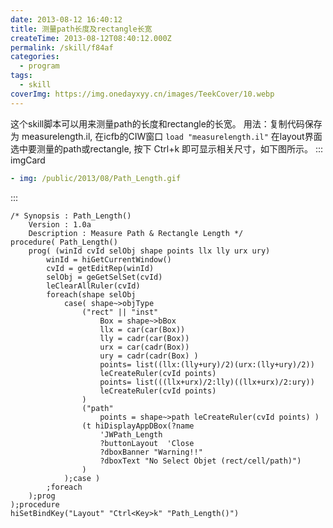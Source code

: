 ```yaml
---
date: 2013-08-12 16:40:12
title: 测量path长度及rectangle长宽
createTime: 2013-08-12T08:40:12.000Z
permalink: /skill/f84af
categories:
  - program
tags:
  - skill
coverImg: https://img.onedayxyy.cn/images/TeekCover/10.webp
---
```


这个skill脚本可以用来测量path的长度和rectangle的长宽。
用法：复制代码保存为 measurelength.il, 在icfb的CIW窗口 
`load "measurelength.il"` 
在layout界面选中要测量的path或rectangle, 按下 Ctrl+k 即可显示相关尺寸，如下图所示。 
::: imgCard
```yaml
- img: /public/2013/08/Path_Length.gif
```
:::

```cadence
/* Synopsis : Path_Length() 
	Version : 1.0a 
	Description : Measure Path & Rectangle Length */ 
procedure( Path_Length() 
	prog( (winId cvId selObj shape points llx lly urx ury) 
		winId = hiGetCurrentWindow() 
		cvId = getEditRep(winId) 
		selObj = geGetSelSet(cvId) 
		leClearAllRuler(cvId) 
		foreach(shape selObj 
			case( shape~>objType 
				("rect" || "inst" 
					Box = shape~>bBox 
					llx = car(car(Box)) 
					lly = cadr(car(Box)) 
					urx = car(cadr(Box)) 
					ury = cadr(cadr(Box) ) 
					points= list((llx:(lly+ury)/2)(urx:(lly+ury)/2))
					leCreateRuler(cvId points) 
					points= list(((llx+urx)/2:lly)((llx+urx)/2:ury)) 
					leCreateRuler(cvId points) 
				) 
				("path" 
					points = shape~>path leCreateRuler(cvId points) ) 
				(t hiDisplayAppDBox(?name 
					'JWPath_Length 
					?buttonLayout  'Close 
					?dboxBanner "Warning!!" 
					?dboxText "No Select Objet (rect/cell/path)")
				) 
			);case )
		;foreach 
	);prog 
);procedure 
hiSetBindKey("Layout" "Ctrl<Key>k" "Path_Length()") 
```